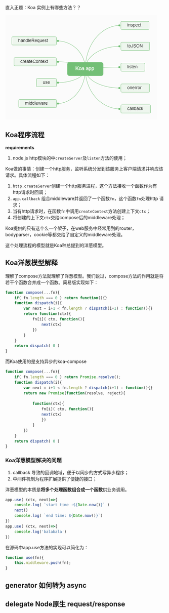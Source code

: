 直入正题：Koa 实例上有哪些方法？？

![koa app](./imgs/Koa-app.png)

## Koa程序流程

**requirements**
1. node.js http模块的中`createServer`及`listen`方法的使用；

Koa做的事情：创建一个http服务，监听系统分发到该服务上客户端请求并响应该请求。具体流程如下：

1. `http.createServer`创建一个http服务进程，这个方法接收一个函数作为有http请求时回调；
2. `app.callback` 组合middleware并返回了一个函数`fn`，这个函数`fn`处理http 请求；
3. 当有http请求时，在函数`fn`中调用`createContext`方法创建上下文`ctx`；
4. 将创建的上下文`ctx`交给compose后的middleware处理；

Koa提供的只有这个么一个架子，在web服务中经常用到的router，bodyparser，cookie等都交给了自定义的middleware处理。

这个处理流程的模型就是Koa种总提到的洋葱模型。


## Koa洋葱模型解释
理解了compose方法就理解了洋葱模型。我们说过，compose方法的作用就是将若干个函数合并成一个函数。简易版实现如下：
``` js
function compose(...fn){
    if( fn.length === 0 ) return function(){}
    function dispatch(i){
        var next = i+1 < fn.length ? dispatch(i+1) : function(){}
        return function(ctx){
            fn[i]( ctx, function(){
                next(ctx)
            })
        }
    }
    return dispatch( 0 )
}
```



而Koa使用的是支持异步的koa-compose

```js
function compose(...fn){
    if( fn.length === 0 ) return Promise.resolve();
    function dispatch(i){
        var next = i+1 < fn.length ? dispatch(i+1) : function(){}
        return new Promise(function(resolve, reject){

            function(ctx){
                fn[i]( ctx, function(){
                next(ctx)
                })
            }
        })
    }
    return dispatch( 0 )
}
```


### Koa洋葱模型解决的问题

1. callback 导致的回调地域，便于以同步的方式写异步程序；
2. 中间件机制为程序扩展提供了便捷的接口；

洋葱模型的本质是**将多个处理函数组合成一个函数**供业务调用。
``` js
app.use( (ctx, next)=>{
    console.log( `start time :${Date.now()}` )
    next()
    console.log( `end time: ${Date.now()}`)
})
app.use( (ctx, next)=>{
    console.log('balabala')
})
```
在源码中app.use方法的实现可以简化为：
```js
function use(fn){
    this.middleware.push(fn);
}
```




## generator 如何转为 async


## delegate Node原生 request/response

